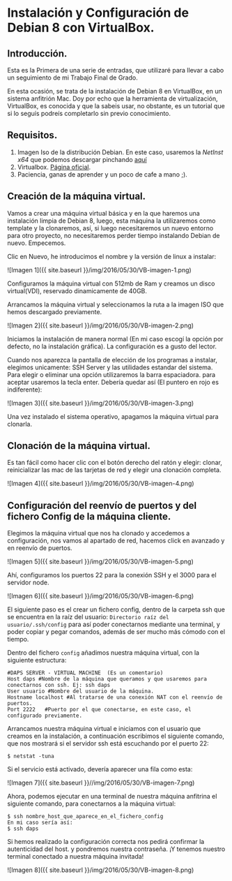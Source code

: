 # Instalación y Configuración de Debian 8 con VirtualBox.

## Introducción.

Esta es la Primera de una serie de entradas, que utilizaré para llevar a cabo un seguimiento de mi Trabajo Final de Grado.

En esta ocasión, se trata de la instalación de Debian 8 en VirtualBox, en un sistema anfitrión Mac. Doy por echo que la herramienta de virtualización, VirtualBox, es conocida y que la sabeis usar, no obstante, es un tutorial que si lo seguís podreís completarlo sin previo conocimiento.

## Requisitos.
1. Imagen Iso de la distribución Debian. En este caso, usaremos la *NetInst x64* que podemos descargar pinchando [aquí](https://www.debian.org/distrib/)
2. Virtualbox. [Página oficial](https://www.virtualbox.org/).
3. Paciencia, ganas de aprender y un poco de cafe a mano ;).

## Creación de la máquina virtual.
Vamos a crear una máquina virtual básica y en la que haremos una instalación limpia de Debian 8, luego, esta máquina la utilizaremos como template y la clonaremos, así, si luego necesitaremos un nuevo entorno para otro proyecto, no necesitaremos perder tiempo instalando Debian de nuevo. Empecemos.

Clic en Nuevo, he introducimos el nombre y la versión de linux a instalar:

![Imagen 1]({{ site.baseurl }}/img/2016/05/30/VB-imagen-1.png)

Configuramos la máquina virtual con 512mb de Ram y creamos un disco virtual(VDI), reservado dinamicamente de 40GB.

Arrancamos la máquina virtual y seleccionamos la ruta a la imagen ISO que hemos descargado previamente.

![Imagen 2]({{ site.baseurl }}/img/2016/05/30/VB-imagen-2.png)

Iniciamos la instalación de manera normal (En mi caso escogí la opción por defecto, no la instalación gráfica). La configuración es a gusto del lector.

Cuando nos aparezca la pantalla de elección de los programas a instalar, elegimos unicamente: SSH Server y las utilidades estandar del sistema. Para elegir o eliminar una opción utilizaremos la barra espaciadora. para aceptar usaremos la tecla enter. Debería quedar así (El puntero en rojo es indiferente):

![Imagen 3]({{ site.baseurl }}/img/2016/05/30/VB-imagen-3.png)

Una vez instalado el sistema operativo, apagamos la máquina virtual para clonarla.

## Clonación de la máquina virtual.
Es tan fácil como hacer clic con el botón derecho del ratón y elegir: clonar, reinicializar las mac de las tarjetas de red y elegir una clonación completa.

![Imagen 4]({{ site.baseurl }}/img/2016/05/30/VB-imagen-4.png)

## Configuración del reenvío de puertos y del fichero Config de la máquina cliente.

Elegimos la máquina virtual que nos ha clonado y accedemos a configuración, nos vamos al apartado de red, hacemos click en avanzado y en reenvío de puertos.

![Imagen 5]({{ site.baseurl }}/img/2016/05/30/VB-imagen-5.png)

Ahí, configuramos los puertos 22 para la conexión SSH y el 3000 para el servidor node.

![Imagen 6]({{ site.baseurl }}/img/2016/05/30/VB-imagen-6.png)

El siguiente paso es el crear un fichero config, dentro de la carpeta ssh que se encuentra en la raíz del usuario: `Directorio raíz del usuario/.ssh/config` para así poder conectarnos mediante una terminal, y poder copiar y pegar comandos, además de ser mucho más cómodo con el tiempo.

Dentro del fichero `config` añadimos nuestra máquina virtual, con la siguiente estructura:

	#DAPS SERVER - VIRTUAL MACHINE  (Es un comentario)
	Host daps #Nombre de la máquina que queramos y que usaremos para conectarnos con ssh. Ej: ssh daps
	User usuario #Nombre del usuario de la máquina.
	Hostname localhost #Al tratarse de una conexión NAT con el reenvío de puertos.
	Port 2222 	#Puerto por el que conectarse, en este caso, el configurado previamente.

Arrancamos nuestra máquina virtual e iniciamos con el usuario que creamos en la instalación, a continuación escribimos el siguiente comando, que nos mostrará si el servidor ssh está escuchando por el puerto 22:

	$ netstat -tuna

Si el servicio está activado, devería aparecer una fila como esta:

![Imagen 7]({{ site.baseurl }}//img/2016/05/30/VB-imagen-7.png)

Ahora, podemos ejecutar en una terminal de nuestra máquina anfitrina el siguiente comando, para conectarnos a la máquina virtual:

	$ ssh nombre_host_que_aparece_en_el_fichero_config
	En mi caso sería así:
	$ ssh daps

Si hemos realizado la configuración correcta nos pedirá confirmar la autenticidad del host. y pondremos nuestra contraseña. ¡Y tenemos nuestro terminal conectado a nuestra máquina invitada!

![Imagen 8]({{ site.baseurl }}/img/2016/05/30/VB-imagen-8.png)
